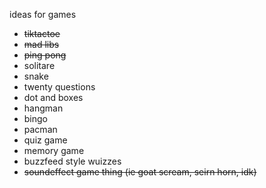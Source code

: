 ideas for games 

- ~~tiktactoe~~
- ~~mad libs~~
- ~~ping pong~~
- solitare
- snake
- twenty questions
- dot and boxes
- hangman
- bingo
- pacman
- quiz game
- memory game
- buzzfeed style wuizzes
- ~~soundeffect game thing (ie goat scream, seirn horn, idk)~~
